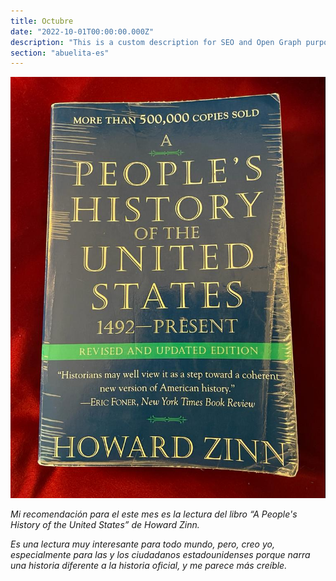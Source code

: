```yaml
---
title: Octubre
date: "2022-10-01T00:00:00.000Z"
description: "This is a custom description for SEO and Open Graph purposes, rather than the default generated excerpt. Simply add a description field to the frontmatter."
section: "abuelita-es"
---
```


![PostImg](../images/oct22.jpg)

*Mi recomendación para el este mes es la lectura del libro “A People's History of the United States” de Howard Zinn.*

*Es una lectura muy interesante para todo mundo, pero, creo yo, especialmente para las y los ciudadanos estadounidenses porque narra una historia diferente a la historia oficial, y me parece más creíble.*
